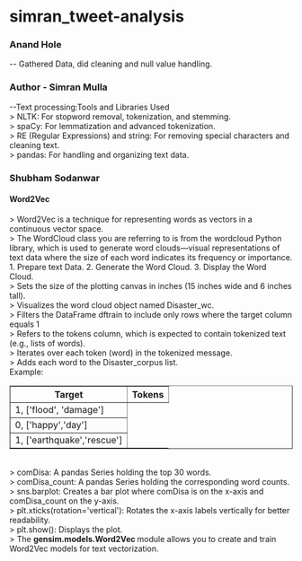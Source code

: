 # simran_tweet-analysis
<h3> Anand Hole </h3>
<p> -- Gathered Data, did cleaning and null value handling.<br> </p>

<h3>Author - Simran Mulla</h3>
<p> --Text processing:Tools and Libraries Used<br>
    > NLTK: For stopword removal, tokenization, and stemming.<br>
    > spaCy: For lemmatization and advanced tokenization.<br>
    > RE (Regular Expressions) and string: For removing special characters and cleaning text.<br>
    > pandas: For handling and organizing text data.<br>
    </p>

<h3> Shubham Sodanwar </h3>
<h4> Word2Vec </h4>
<p>
    > Word2Vec is a technique for representing words as vectors in a continuous vector space. <br>
    > The WordCloud class you are referring to is from the wordcloud Python library, which is used to generate word clouds—visual representations of text data where the size of each word indicates its frequency or importance.
        1. Prepare text Data.
        2. Generate the Word Cloud.
        3. Display the Word Cloud.<br>
    > Sets the size of the plotting canvas in inches (15 inches wide and 6 inches tall).<br>
    > Visualizes the word cloud object named Disaster_wc.<br>
    > Filters the DataFrame dftrain to include only rows where the target column equals 1<br>
    > Refers to the tokens column, which is expected to contain tokenized text (e.g., lists of words).<br>
    > Iterates over each token (word) in the tokenized message.<br>
    > Adds each word to the Disaster_corpus list.<br>
    Example:<br> 
    <table border="1">
        <tr>
            <th> Target </th>
            <th> Tokens </th>
        </tr>
        <tr>
            <td> 1, ['flood', 'damage'] </td>
        </tr>
        <tr>
            <td> 0, ['happy','day']</td>
        </tr>
        <tr>
            <td> 1, ['earthquake','rescue']</td>
        </tr>
    </table>
    <br>
    > comDisa: A pandas Series holding the top 30 words.<br>
    > comDisa_count: A pandas Series holding the corresponding word counts.<br>
    > sns.barplot: Creates a bar plot where comDisa is on the x-axis and comDisa_count on the y-axis.<br>
    > plt.xticks(rotation='vertical'): Rotates the x-axis labels vertically for better readability.<br>
    > plt.show(): Displays the plot.<br>
    > The <b> gensim.models.Word2Vec </b> module allows you to create and train Word2Vec models for text vectorization.<br>
    
</p>